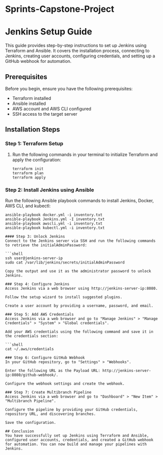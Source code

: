 # Sprints-Capstone-Project
# Jenkins Setup Guide

This guide provides step-by-step instructions to set up Jenkins using Terraform and Ansible. It covers the installation process, connecting to Jenkins, creating user accounts, configuring credentials, and setting up a GitHub webhook for automation.

## Prerequisites

Before you begin, ensure you have the following prerequisites:

- Terraform installed
- Ansible installed
- AWS account and AWS CLI configured
- SSH access to the target server

## Installation Steps

### Step 1: Terraform Setup

1. Run the following commands in your terminal to initialize Terraform and apply the configuration:

   ```shell
   terraform init
   terraform plan
   terraform apply
### Step 2: Install Jenkins using Ansible
Run the following Ansible playbook commands to install Jenkins, Docker, AWS CLI, and kubectl:

   ```shell
   ansible-playbook docker.yml -i inventory.txt
   ansible-playbook Jenkins.yml -I inventory.txt
   ansible-playbook awscli.yml -i inventory.txt
   ansible-playbook kubectl.yml -i inventory.txt

#### Step 3: Unlock Jenkins
Connect to the Jenkins server via SSH and run the following commands to retrieve the initialAdminPassword:

   ```shell
   ssh user@jenkins-server-ip
   sudo cat /var/lib/jenkins/secrets/initialAdminPassword

Copy the output and use it as the administrator password to unlock Jenkins.

### Step 4: Configure Jenkins
Access Jenkins via a web browser using http://jenkins-server-ip:8080.

Follow the setup wizard to install suggested plugins.

Create a user account by providing a username, password, and email.

### Step 5: Add AWS Credentials
Access Jenkins via a web browser and go to "Manage Jenkins" > "Manage Credentials" > "System" > "Global credentials".

Add your AWS credentials using the following command and save it in the credentials section:

```shell
cat ~/.aws/credentials

### Step 6: Configure GitHub Webhook
In your GitHub repository, go to "Settings" > "Webhooks".

Enter the following URL as the Payload URL: http://jenkins-server-ip:8080/github-webhook/.

Configure the webhook settings and create the webhook.

### Step 7: Create Multibranch Pipeline
Access Jenkins via a web browser and go to "Dashboard" > "New Item" > "Multibranch Pipeline".

Configure the pipeline by providing your GitHub credentials, repository URL, and discovering branches.

Save the configuration.

## Conclusion
You have successfully set up Jenkins using Terraform and Ansible, configured user accounts, credentials, and created a GitHub webhook for automation. You can now build and manage your pipelines with Jenkins.
